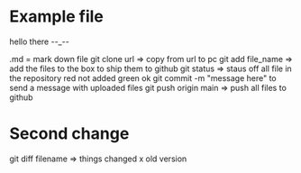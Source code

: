 # Example file 
hello there  --_--

.md = mark down file 
git clone url         => copy from url to pc 
git add file_name                     =>  add the files to the box to ship them to github 
git status            => staus off all file in the repository red not added green ok 
git commit -m "message here" to send a message with uploaded files 
git push origin main  => push all files to github 

# Second change 

git diff filename    => things changed x old version 